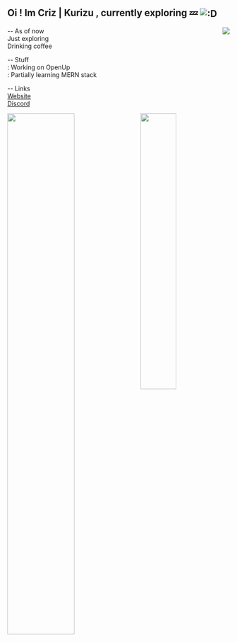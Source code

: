 Oi ! Im Criz | Kurizu , currently exploring 💤
<img align="center" src="https://media.discordapp.net/attachments/663186474933420042/917625272147275826/dance.gif" alt=":D" />
---

<a href="https://breeze-api.kurizu.repl.co/api/compact/784141856426033233?banner=https://staticg.sportskeeda.com/editor/2022/10/72d24-16655552144135-1920.jpg">
  <img src="https://breeze-api.kurizu.repl.co/api/compact/784141856426033233?about=Exploring&banner=https://staticg.sportskeeda.com/editor/2022/10/72d24-16655552144135-1920.jpg" align="right" />
</a>

-- As of now <br>
Just exploring <br>
Drinking coffee <br>

-- Stuff <br>
: Working on OpenUp <br>
: Partially learning MERN stack <br>

-- Links <br>
[Website](https://kurizu.vercel.app/) <br>
[Discord](https://discord.gg/VcMPV8vc2x)

<div>
  <img src="https://github-readme-stats.vercel.app/api?username=crizmo&theme=github_dark&show_icons=true&count_private=true" style="width:55%;" />
  <img src="https://github-readme-stats.vercel.app/api/top-langs/?username=crizmo&layout=compact&hide=html&theme=github_dark&langs_count=8" style="width:40%;" align="right"/>
</div>

<!---
[Github Stats](https://github-readme-stats.vercel.app/api?username=crizmo&show_icons=true&theme=tokyonight)
-->
